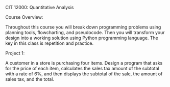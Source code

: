 CIT 12000: Quantitative Analysis

Course Overview: 

Throughout this course you will break down programming problems using planning tools, flowcharting, and pseudocode. Then you will transform your design into a working solution using Python programming language. The key in this class is repetition and practice.

Project 1:

A customer in a store is purchasing four items. Design a program that asks for the price of each item, calculates the sales tax amount of the subtotal with a rate of 6%, and then displays the subtotal of the sale, the amount of sales tax, and the total.
